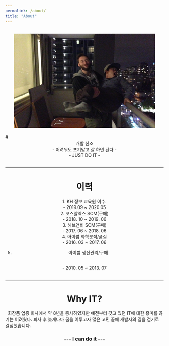 ```yaml
---
permalink: /about/
title: "About"
---
```

<br>
<center><img src="../assets/images/IMG_1248.JPG" width="450px" height="300px"></center>
<br>
# <center> 개발 신조 </center>
<center> - 어려워도 포기말고 잘 하면 된다 - </center>
<center>-  JUST DO IT - </center>

<br>
<hr>

# <center> 이력 </center>

<center>1. KH 정보 교육원 이수.
<br>
  - 2019.09 ~ 2020.05     
<br>
2. 코스알엑스 SCM(구매)
<br>
  - 2018. 10 ~ 2019. 06   
<br> 
3. 해브앤비 SCM(구매)
<br>
  - 2017. 06 ~ 2018. 06   
<br>     
4. 아이썸 화학분석/품질
<br>
  - 2016. 03 ~ 2017. 06 
<br>   
       
5. 아이썸 생산관리/구매
<br>
   - 2010. 05 ~ 2013. 07   
<br>
   </center>
<br>
<hr>
        
# <center> Why IT?</center>
  &nbsp;&nbsp;화장품 업종 회사에서 약 8년을 종사하였지만 예전부터 갖고 있던 IT에 대한 흥미를 끊기는 어려웠다. 퇴사 후 늦게나마 꿈을 이루고자 많은 고민 끝에 개발자의 길을 걷기로 결심했습니다.

### <center>---  I can do it  ---</center>